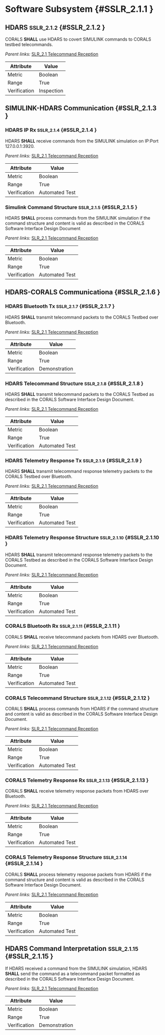 # Software Subsystem {#SSLR_2.1.1 }

## HDARS <small>SSLR_2.1.2</small> {#SSLR_2.1.2 }

CORALS **SHALL** use HDARS to covert SIMULINK commands to CORALS testbed telecommands.

*Parent links:* [SLR_2.1 Telecommand Reception](SLR_2.html#SLR_2.1)

| Attribute | Value |
| --------- | ----- |
| Metric | Boolean |
| Range | True |
| Verification | Inspection |


## SIMULINK-HDARS Communication {#SSLR_2.1.3 }

### HDARS IP Rx <small>SSLR_2.1.4</small> {#SSLR_2.1.4 }

HDARS **SHALL** receive commands from the SIMULINK simulation on IP:Port 127.0.0.1:3920.

*Parent links:* [SLR_2.1 Telecommand Reception](SLR_2.html#SLR_2.1)

| Attribute | Value |
| --------- | ----- |
| Metric | Boolean |
| Range | True |
| Verification | Automated Test |


### Simulink Command Structure <small>SSLR_2.1.5</small> {#SSLR_2.1.5 }

HDARS **SHALL** process commands from the SIMULINK simulation if the command structure and content is valid as described in the CORALS Software Interface Design Document

*Parent links:* [SLR_2.1 Telecommand Reception](SLR_2.html#SLR_2.1)

| Attribute | Value |
| --------- | ----- |
| Metric | Boolean |
| Range | True |
| Verification | Automated Test |


## HDARS-CORALS Communicationa {#SSLR_2.1.6 }

### HDARS Bluetooth Tx <small>SSLR_2.1.7</small> {#SSLR_2.1.7 }

HDARS **SHALL** transmit telecommand packets to the CORALS Testbed over Bluetooth.

*Parent links:* [SLR_2.1 Telecommand Reception](SLR_2.html#SLR_2.1)

| Attribute | Value |
| --------- | ----- |
| Metric | Boolean |
| Range | True |
| Verification | Demonstration |


### HDARS Telecommand Structure <small>SSLR_2.1.8</small> {#SSLR_2.1.8 }

HDARS **SHALL** transmit telecommand packets to the CORALS Testbed as described in the CORALS Software Interface Design Document.

*Parent links:* [SLR_2.1 Telecommand Reception](SLR_2.html#SLR_2.1)

| Attribute | Value |
| --------- | ----- |
| Metric | Boolean |
| Range | True |
| Verification | Automated Test |


### HDARS Telemetry Response Tx <small>SSLR_2.1.9</small> {#SSLR_2.1.9 }

HDARS **SHALL** transmit telecommand response telemetry packets to the CORALS Testbed over Bluetooth.

*Parent links:* [SLR_2.1 Telecommand Reception](SLR_2.html#SLR_2.1)

| Attribute | Value |
| --------- | ----- |
| Metric | Boolean |
| Range | True |
| Verification | Automated Test |


### HDARS Telemetry Response Structure <small>SSLR_2.1.10</small> {#SSLR_2.1.10 }

HDARS **SHALL** transmit telecommand response telemetry packets to the CORALS Testbed as described in the CORALS Software Interface Design Document.

*Parent links:* [SLR_2.1 Telecommand Reception](SLR_2.html#SLR_2.1)

| Attribute | Value |
| --------- | ----- |
| Metric | Boolean |
| Range | True |
| Verification | Automated Test |


### CORALS Bluetooth Rx <small>SSLR_2.1.11</small> {#SSLR_2.1.11 }

CORALS **SHALL** receive telecommand packets from HDARS over Bluetooth.

*Parent links:* [SLR_2.1 Telecommand Reception](SLR_2.html#SLR_2.1)

| Attribute | Value |
| --------- | ----- |
| Metric | Boolean |
| Range | True |
| Verification | Automated Test |


### CORALS Telecommand Structure <small>SSLR_2.1.12</small> {#SSLR_2.1.12 }

CORALS **SHALL** process commands from HDARS if the command structure and content is valid as described in the CORALS Software Interface Design Document.

*Parent links:* [SLR_2.1 Telecommand Reception](SLR_2.html#SLR_2.1)

| Attribute | Value |
| --------- | ----- |
| Metric | Boolean |
| Range | True |
| Verification | Automated Test |


### CORALS Telemetry Response Rx <small>SSLR_2.1.13</small> {#SSLR_2.1.13 }

CORALS **SHALL** receive telemetry response packets from HDARS over Bluetooth.

*Parent links:* [SLR_2.1 Telecommand Reception](SLR_2.html#SLR_2.1)

| Attribute | Value |
| --------- | ----- |
| Metric | Boolean |
| Range | True |
| Verification | Automated Test |


### CORALS Telemetry Response Structure <small>SSLR_2.1.14</small> {#SSLR_2.1.14 }

CORALS **SHALL** process telemetry response packets from HDARS if the command structure and content is valid as described in the CORALS Software Interface Design Document.

*Parent links:* [SLR_2.1 Telecommand Reception](SLR_2.html#SLR_2.1)

| Attribute | Value |
| --------- | ----- |
| Metric | Boolean |
| Range | True |
| Verification | Automated Test |


## HDARS Command Interpretation <small>SSLR_2.1.15</small> {#SSLR_2.1.15 }

If HDARS received a command from the SIMULINK simulation, HDARS **SHALL** send the command as a telecommand packet formatted as described in the CORALS Software Interface Design Document.

*Parent links:* [SLR_2.1 Telecommand Reception](SLR_2.html#SLR_2.1)

| Attribute | Value |
| --------- | ----- |
| Metric | Boolean |
| Range | True |
| Verification | Demonstration |


